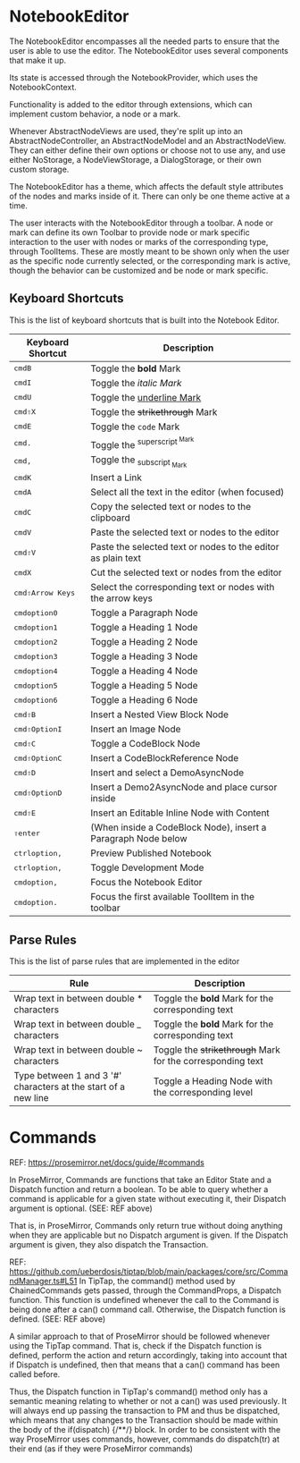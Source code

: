 # NotebookEditor

The NotebookEditor encompasses all the needed parts to ensure that the user is
able to use the editor. The NotebookEditor uses several components that make it up.

Its state is accessed through the NotebookProvider, which uses the NotebookContext.

Functionality is added to the editor through extensions, which can implement custom
behavior, a node or a mark.

Whenever AbstractNodeViews are used, they're split up into an AbstractNodeController,
an AbstractNodeModel and an AbstractNodeView. They can either define their own
options or choose not to use any, and use either NoStorage, a NodeViewStorage,
a DialogStorage, or their own custom storage.

The NotebookEditor has a theme, which affects the default style attributes of the
nodes and marks inside of it. There can only be one theme active at a time.

The user interacts with the NotebookEditor through a toolbar. A node or mark can
define its own Toolbar to provide node or mark specific interaction to the user
with nodes or marks of the corresponding type, through ToolItems.
These are mostly meant to be shown only when the user as the specific node
currently selected, or the corresponding mark is active, though the behavior can
be customized and be node or mark specific.

## Keyboard Shortcuts
This is the list of keyboard shortcuts that is built into the Notebook Editor.

| Keyboard Shortcut                                           | Description                                                    |
| ----------------------------------------------------------- | -------------------------------------------------------------- |
| <kbd>cmd</kbd><kbd>B</kbd>                                  | Toggle the **bold** Mark                                       |
| <kbd>cmd</kbd><kbd>I</kbd>                                  | Toggle the <em>italic<em> Mark                                 |
| <kbd>cmd</kbd><kbd>U</kbd>                                  | Toggle the <u>underline<u> Mark                                |
| <kbd>cmd</kbd><kbd>⇧</kbd><kbd>X</kbd>                  | Toggle the ~~strikethrough~~ Mark                              |
| <kbd>cmd</kbd><kbd>E</kbd>                                  | Toggle the `code` Mark                                         |
| <kbd>cmd</kbd><kbd>.</kbd>                                  | Toggle the <sup>superscript<sup> Mark                          |
| <kbd>cmd</kbd><kbd>,</kbd>                                  | Toggle the <sub>subscript<sub> Mark                            |
| <kbd>cmd</kbd><kbd>K</kbd>                                  | Insert a Link                                                  |
| <kbd>cmd</kbd><kbd>A</kbd>                                  | Select all the text in the editor (when focused)               |
| <kbd>cmd</kbd><kbd>C</kbd>                                  | Copy the selected text or nodes to the clipboard               |
| <kbd>cmd</kbd><kbd>V</kbd>                                  | Paste the selected text or nodes to the editor                 |
| <kbd>cmd</kbd><kbd>⇧</kbd><kbd>V</kbd>                  | Paste the selected text or nodes to the editor as plain text   |
| <kbd>cmd</kbd><kbd>X</kbd>                                  | Cut the selected text or nodes from the editor                 |
| <kbd>cmd</kbd><kbd>⇧</kbd><kbd>Arrow Keys</kbd>         | Select the corresponding text or nodes with the arrow keys     |
| <kbd>cmd</kbd><kbd>option</kbd><kbd>0</kbd>                 | Toggle a Paragraph Node                                        |
| <kbd>cmd</kbd><kbd>option</kbd><kbd>1</kbd>                 | Toggle a Heading 1 Node                                        |
| <kbd>cmd</kbd><kbd>option</kbd><kbd>2</kbd>                 | Toggle a Heading 2 Node                                        |
| <kbd>cmd</kbd><kbd>option</kbd><kbd>3</kbd>                 | Toggle a Heading 3 Node                                        |
| <kbd>cmd</kbd><kbd>option</kbd><kbd>4</kbd>                 | Toggle a Heading 4 Node                                        |
| <kbd>cmd</kbd><kbd>option</kbd><kbd>5</kbd>                 | Toggle a Heading 5 Node                                        |
| <kbd>cmd</kbd><kbd>option</kbd><kbd>6</kbd>                 | Toggle a Heading 6 Node                                        |
| <kbd>cmd</kbd><kbd>⇧</kbd><kbd>B</kbd>                  | Insert a Nested View Block Node                                |
| <kbd>cmd</kbd><kbd>⇧</kbd><kbd>Option</kbd><kbd>I</kbd> | Insert an Image Node                                           |
| <kbd>cmd</kbd><kbd>⇧</kbd><kbd>C</kbd>                  | Toggle a CodeBlock Node                                        |
| <kbd>cmd</kbd><kbd>⇧</kbd><kbd>Option</kbd><kbd>C</kbd> | Insert a CodeBlockReference Node                               |
| <kbd>cmd</kbd><kbd>⇧</kbd><kbd>D</kbd>                  | Insert and select a DemoAsyncNode                              |
| <kbd>cmd</kbd><kbd>⇧</kbd><kbd>Option</kbd><kbd>D</kbd> | Insert a Demo2AsyncNode and place cursor inside                |
| <kbd>cmd</kbd><kbd>⇧</kbd><kbd>E</kbd>                  | Insert an Editable Inline Node with Content                    |
| <kbd>⇧</kbd><kbd>enter</kbd>                            | (When inside a CodeBlock Node), insert a Paragraph Node below  |
| <kbd>ctrl</kbd><kbd>option</kbd><kbd>,</kbd>                | Preview Published Notebook                                     |
| <kbd>ctrl</kbd><kbd>option</kbd><kbd>,</kbd>                | Toggle Development Mode                                        |
| <kbd>cmd</kbd><kbd>option</kbd><kbd>,</kbd>                 | Focus the Notebook Editor                                      |
| <kbd>cmd</kbd><kbd>option</kbd><kbd>.</kbd>                 | Focus the first available ToolItem in the toolbar              |

## Parse Rules
This is the list of parse rules that are implemented in the editor

| Rule                                                             | Description                                                    |
| ---------------------------------------------------------------- | -------------------------------------------------------------- |
| Wrap text in between double * characters                         | Toggle the **bold** Mark for the corresponding text            |
| Wrap text in between double _ characters                         | Toggle the **bold** Mark for the corresponding text            |
| Wrap text in between double ~ characters                         | Toggle the ~~strikethrough~~ Mark for the corresponding text   |
| Type between 1 and 3 '#' characters at the start of a new line   | Toggle a Heading Node with the corresponding level             |

# Commands
REF: https://prosemirror.net/docs/guide/#commands

In ProseMirror, Commands are functions that take an Editor State and a Dispatch
function and return a boolean. To be able to query whether a command is applicable
for a given state without executing it, their Dispatch argument is optional.
(SEE: REF above)

That is, in ProseMirror, Commands only return true without doing anything
when they are applicable but no Dispatch argument is given. If the Dispatch
argument is given, they also dispatch the Transaction.

REF: https://github.com/ueberdosis/tiptap/blob/main/packages/core/src/CommandManager.ts#L51
In TipTap, the command() method used by ChainedCommands gets passed, through the
CommandProps, a Dispatch function. This function is undefined whenever the call
to the Command is being done after a can() command call. Otherwise, the Dispatch
function is defined.
(SEE: REF above)

A similar approach to that of ProseMirror should be followed whenever using the
TipTap command. That is, check if the Dispatch function is defined,
perform the action and return accordingly, taking into account that if Dispatch
is undefined, then that means that a can() command has been called before.

Thus, the Dispatch function in TipTap's command() method only has a
semantic meaning relating to whether or not a can() was used previously.
It will always end up passing the transaction to PM and thus be dispatched, which
means that any changes to the Transaction should be made within the body of the
if(dispatch) {/**/} block. In order to be consistent with the way ProseMirror uses
commands, however, commands do dispatch(tr) at their end (as if they were
ProseMirror commands)
